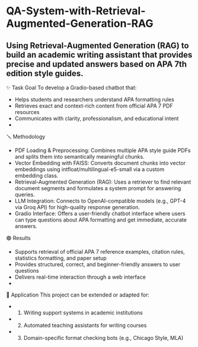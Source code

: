 # QA-System-with-Retrieval-Augmented-Generation-RAG
Using Retrieval-Augmented Generation (RAG) to build an academic writing assistant that provides precise and updated answers based on APA 7th edition style guides.
----
✨ Task Goal
To develop a Gradio-based chatbot that:
- Helps students and researchers understand APA formatting rules
- Retrieves exact and context-rich content from official APA 7 PDF resources
- Communicates with clarity, professionalism, and educational intent
-
🪛 Methodology
- PDF Loading & Preprocessing: Combines multiple APA style guide PDFs and splits them into semantically meaningful chunks.
- Vector Embedding with FAISS: Converts document chunks into vector embeddings using intfloat/multilingual-e5-small via a custom embedding class.
- Retrieval-Augmented Generation (RAG): Uses a retriever to find relevant document segments and formulates a system prompt for answering queries.
- LLM Integration: Connects to OpenAI-compatible models (e.g., GPT-4 via Groq API) for high-quality response generation.
- Gradio Interface: Offers a user-friendly chatbot interface where users can type questions about APA formatting and get immediate, accurate answers.

🟢 Results
- Supports retrieval of official APA 7 reference examples, citation rules, statistics formatting, and paper setup
- Provides structured, correct, and beginner-friendly answers to user questions
- Delivers real-time interaction through a web interface
-
🌷 Application
This project can be extended or adapted for:
- 1. Writing support systems in academic institutions
- 2. Automated teaching assistants for writing courses
- 3. Domain-specific format checking bots (e.g., Chicago Style, MLA)
